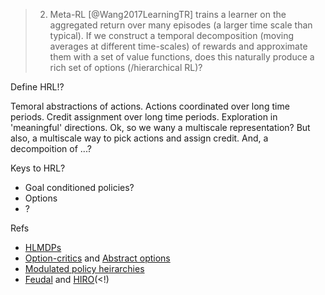 > 2. Meta-RL [@Wang2017LearningTR] trains a learner on the aggregated return over many episodes (a larger time scale than typical). If we construct a temporal decomposition (moving averages at different time-scales) of rewards and approximate them with a set of value functions, does this naturally produce a rich set of options (/hierarchical RL)?

Define HRL!?

Temoral abstractions of actions.
Actions coordinated over long time periods.
Credit assignment over long time periods.
Exploration in 'meaningful' directions.
Ok, so we wany a multiscale representation?
But also, a multiscale way to pick actions and assign credit.
And, a decompoition of ...?

Keys to HRL?

- Goal conditioned policies?
- Options
- ?

Refs

- [HLMDPs](https://arxiv.org/abs/1612.02757)
- [Option-critics](https://arxiv.org/abs/1609.05140) and [Abstract options](http://papers.nips.cc/paper/8243-learning-abstract-options.pdf)
- [Modulated policy heirarchies](https://arxiv.org/abs/1812.00025)
- [Feudal](https://arxiv.org/abs/1703.01161) and [HIRO](https://arxiv.org/abs/1805.08296)(<!)
